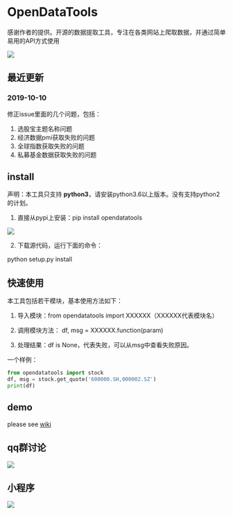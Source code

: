 # OpenDataTools
感谢作者的提供。开源的数据提取工具，专注在各类网站上爬取数据，并通过简单易用的API方式使用

![](https://github.com/PKUJohnson/OpenData/blob/master/image/logo.png)

## 最近更新

### 2019-10-10 ###

修正issue里面的几个问题，包括：
1. 选股宝主题名称问题
2. 经济数据pmi获取失败的问题
3. 全球指数获取失败的问题
4. 私募基金数据获取失败的问题

## install

声明：本工具只支持 **python3**，请安装python3.6以上版本。没有支持python2的计划。

1. 直接从pypi上安装：pip install opendatatools

![](https://github.com/PKUJohnson/OpenData/blob/master/image/install_pip.jpg)

2. 下载源代码，运行下面的命令：

python setup.py install

## 快速使用

本工具包括若干模块，基本使用方法如下：

1. 导入模块：from opendatatools import XXXXXX（XXXXXX代表模块名）

2. 调用模块方法： df, msg = XXXXXX.function(param)

3. 处理结果：df is None，代表失败，可以从msg中查看失败原因。

一个样例：

```python
from opendatatools import stock
df, msg = stock.get_quote('600000.SH,000002.SZ')
print(df)
```

## demo

please see [wiki](https://github.com/PKUJohnson/OpenData/wiki)

## qq群讨论

![](https://github.com/PKUJohnson/OpenData/blob/master/image/OpenDataTools.png)

## 小程序

![](https://github.com/PKUJohnson/OpenData/blob/master/image/opendata_s.jpg)
